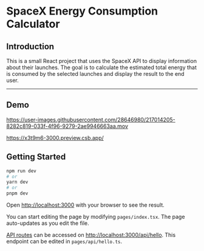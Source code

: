 # SpaceX Energy Consumption Calculator
## Introduction
This is a small React project that uses the SpaceX API to display information about their launches. The goal is to calculate the estimated total energy that is consumed by the selected launches and display the result to the end user.

---


## Demo

https://user-images.githubusercontent.com/28646980/217014205-8282c819-033f-4f96-9279-2ae9946663aa.mov

https://x3t9m6-3000.preview.csb.app/

## Getting Started

```bash
npm run dev
# or
yarn dev
# or
pnpm dev
```

Open [http://localhost:3000](http://localhost:3000) with your browser to see the result.

You can start editing the page by modifying `pages/index.tsx`. The page auto-updates as you edit the file.

[API routes](https://nextjs.org/docs/api-routes/introduction) can be accessed on [http://localhost:3000/api/hello](http://localhost:3000/api/hello). This endpoint can be edited in `pages/api/hello.ts`.




